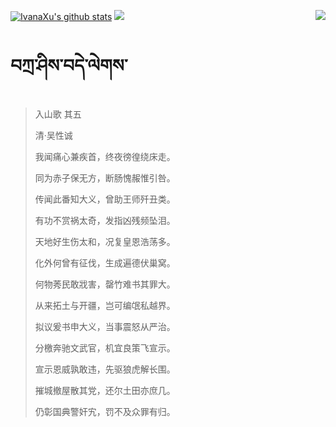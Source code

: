 [![IvanaXu's github stats](https://github-readme-stats.vercel.app/api?username=IvanaXu&show_icons=true&theme=vue-dark)](https://github.com/anuraghazra/github-readme-stats)
<img align="right" src="https://github-readme-stats.vercel.app/api/top-langs/?username=IvanaXu&langs_count=7&theme=graywhite" />
<img src="https://github-readme-stats.vercel.app/api/wakatime?username=IvanaXu&layout=compact&langs_count=6&theme=vue-dark&custom_title=ProgrammingTimes/Since-Jul.29.2021" />
# བཀྲ་ཤིས་བདེ་ལེགས་
> 入山歌 其五
>
> 清·吴性诚
>
> 我闻痛心兼疾首，终夜徬徨绕床走。
> 
> 同为赤子保无方，断肠愧赧惟引咎。
> 
> 传闻此番知大义，曾助王师歼丑类。
> 
> 有功不赏祸太奇，发指凶残频坠泪。
> 
> 天地好生伤太和，况复皇恩浩荡多。
> 
> 化外何曾有征伐，生成遍德伏巢窝。
> 
> 何物莠民敢戕害，罄竹难书其罪大。
> 
> 从来拓土与开疆，岂可编氓私越界。
> 
> 拟议爰书申大义，当事震怒从严治。
> 
> 分檄奔驰文武官，机宜良策飞宣示。
> 
> 宣示恩威孰敢违，先驱狼虎解长围。
> 
> 摧城撤屋散其党，还尔土田亦庶几。
> 
> 仍彰国典警奸宄，罚不及众罪有归。